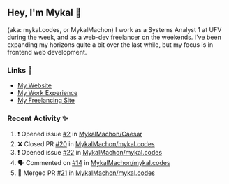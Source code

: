 ## Hey, I'm Mykal 👋 
(aka: mykal.codes, or MykalMachon) I work as a Systems Analyst 1 at UFV during the week, and as a web-dev freelancer on the weekends. I've been expanding my horizons quite a bit over the last while, but my focus is in frontend web development.  

### Links 🚀

- [My Website](https://mykal.codes)
- [My Work Experience](https://timeline.mykal.codes)
- [My Freelancing Site](https://tinybox.dev)

### Recent Activity ✨

<!--START_SECTION:activity-->
1. ❗️ Opened issue [#2](https://github.com/MykalMachon/Caesar/issues/2) in [MykalMachon/Caesar](https://github.com/MykalMachon/Caesar)
2. ❌ Closed PR [#20](https://github.com/MykalMachon/mykal.codes/pull/20) in [MykalMachon/mykal.codes](https://github.com/MykalMachon/mykal.codes)
3. ❗️ Opened issue [#22](https://github.com/MykalMachon/mykal.codes/issues/22) in [MykalMachon/mykal.codes](https://github.com/MykalMachon/mykal.codes)
4. 🗣 Commented on [#14](https://github.com/MykalMachon/mykal.codes/issues/14) in [MykalMachon/mykal.codes](https://github.com/MykalMachon/mykal.codes)
5. 🎉 Merged PR [#21](https://github.com/MykalMachon/mykal.codes/pull/21) in [MykalMachon/mykal.codes](https://github.com/MykalMachon/mykal.codes)
<!--END_SECTION:activity-->
